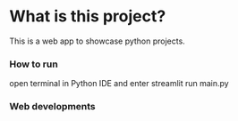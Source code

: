 # What is this project?
This is a web app to showcase python projects.

### How to run 
open terminal in Python IDE and enter streamlit run main.py

### Web developments
